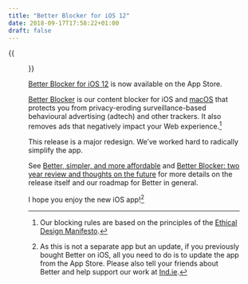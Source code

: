 ```yaml
---
title: "Better Blocker for iOS 12"
date: 2018-09-17T17:58:22+01:00
draft: false
---
```


{{<figure src="better-content-blocker-for-ios-on-the-apple-app-store.jpg" alt="Screenshot of the Better Blocker content blocker app on the App Store showing that it has a 4.8 star rating on the US store with 32 ratings." caption="Better for iOS 12 on the App Store. Is that a 4.8-star rating I see?">}}

[Better Blocker for iOS 12](https://itunes.apple.com/us/app/better-blocker/id1080964978) is now available on the App Store.

[Better Blocker](https://better.fyi) is our content blocker for iOS and [macOS](http://localhost:1313/2018/09/24/better-blocker-for-macos-mojave/) that protects you from privacy-eroding surveillance-based behavioural advertising (adtech) and other trackers. It also removes ads that negatively impact your Web experience.[^1]

This release is a major redesign. We’ve worked hard to radically simplify the app.

See [Better, simpler, and more affordable](/2018/09/14/better-simpler-and-more-affordable/) and [Better Blocker: two year review and thoughts on the future](/2018/08/27/better-blocker-two-year-review-and-thoughts-on-the-future/) for more details on the release itself and our roadmap for Better in general.

I hope you enjoy the new iOS app![^2]

[^1]: Our blocking rules are based on the principles of the [Ethical Design Manifesto](https://ind.ie/ethical-design).

[^2]: As this is not a separate app but an update, if you previously bought Better on iOS, all you need to do is to update the app from the App Store. Please also tell your friends about Better and help support our work at [Ind.ie](https://ind.ie).